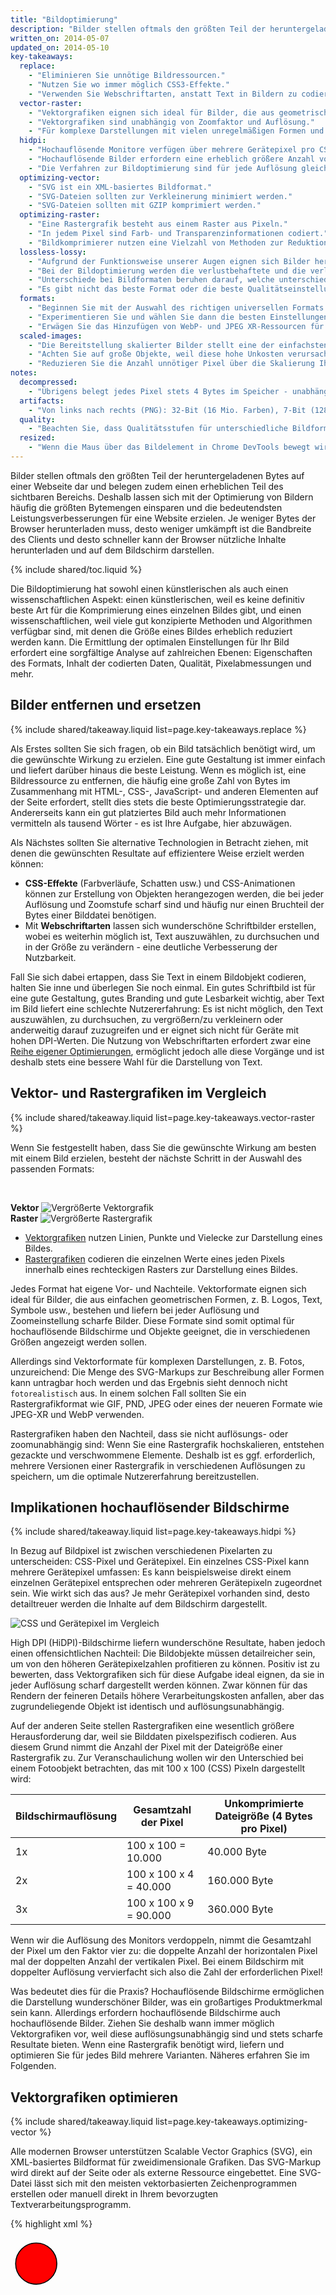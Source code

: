 ```yaml
---
title: "Bildoptimierung"
description: "Bilder stellen oftmals den größten Teil der heruntergeladenen Bytes auf einer Webseite dar und belegen zudem einen erheblichen Teil des sichtbaren Bereichs. Deshalb lassen sich mit der Optimierung von Bildern häufig die größten Bytemengen einsparen und die bedeutendsten Leistungsverbesserungen für eine Website erzielen. Je weniger Bytes der Browser herunterladen muss, desto weniger umkämpft ist die Bandbreite des Clients und desto schneller kann der Browser nützliche Inhalte herunterladen und auf dem Bildschirm darstellen."
written_on: 2014-05-07
updated_on: 2014-05-10
key-takeaways:
  replace:
    - "Eliminieren Sie unnötige Bildressourcen."
    - "Nutzen Sie wo immer möglich CSS3-Effekte."
    - "Verwenden Sie Webschriftarten, anstatt Text in Bildern zu codieren."
  vector-raster:
    - "Vektorgrafiken eignen sich ideal für Bilder, die aus geometrischen Formen bestehen."
    - "Vektorgrafiken sind unabhängig von Zoomfaktor und Auflösung."
    - "Für komplexe Darstellungen mit vielen unregelmäßigen Formen und Details sollten Rastergrafiken verwendet werden."
  hidpi:
    - "Hochauflösende Monitore verfügen über mehrere Gerätepixel pro CSS-Pixel."
    - "Hochauflösende Bilder erfordern eine erheblich größere Anzahl von Pixel und Bytes."
    - "Die Verfahren zur Bildoptimierung sind für jede Auflösung gleich."
  optimizing-vector:
    - "SVG ist ein XML-basiertes Bildformat."
    - "SVG-Dateien sollten zur Verkleinerung minimiert werden."
    - "SVG-Dateien sollten mit GZIP komprimiert werden."
  optimizing-raster:
    - "Eine Rastergrafik besteht aus einem Raster aus Pixeln."
    - "In jedem Pixel sind Farb- und Transparenzinformationen codiert."
    - "Bildkomprimierer nutzen eine Vielzahl von Methoden zur Reduktion der Anzahl der erforderlichen Bits pro Pixel, um die Dateigröße von Bildern zu verkleinern."
  lossless-lossy:
    - "Aufgrund der Funktionsweise unserer Augen eignen sich Bilder hervorragend für die verlustbehaftete Komprimierung."
    - "Bei der Bildoptimierung werden die verlustbehaftete und die verlustfreie Komprimierung gemeinsam angewendet."
    - "Unterschiede bei Bildformaten beruhen darauf, welche unterschiedlichen verlustbehafteten und verlustfreien Algorithmen angewendet und wie sie zur Optimierung der Bilder eingesetzt werden."
    - "Es gibt nicht das beste Format oder die beste Qualitätseinstellung für alle Bilder. Jede Kombination eines bestimmten Komprimierungsprogramms mit spezifischen Bildinhalten führt zu einem einmaligen Ergebnis."
  formats:
    - "Beginnen Sie mit der Auswahl des richtigen universellen Formats: GIF, PNG, JPEG."
    - "Experimentieren Sie und wählen Sie dann die besten Einstellungen für die einzelnen Formate aus: Qualität, Palettengröße usw."
    - "Erwägen Sie das Hinzufügen von WebP- und JPEG XR-Ressourcen für skalierte Bilder auf modernen Clients"
  scaled-images:
    - "Die Bereitstellung skalierter Bilder stellt eine der einfachsten und effektivsten Optimierungsmethoden dar."
    - "Achten Sie auf große Objekte, weil diese hohe Unkosten verursachen."
    - "Reduzieren Sie die Anzahl unnötiger Pixel über die Skalierung Ihrer Bilder auf Darstellungsgröße."
notes:
  decompressed:
    - "Übrigens belegt jedes Pixel stets 4 Bytes im Speicher - unabhängig vom Bildformat, das zur Übertragung der Daten vom Server zum Client verwendet wird, wenn das Bild vom Browser decodiert wird. Das kann bei großen Bildern und Geräten, die über keinen großen Speicher verfügen, z. B. einfachen Mobilgeräten, eine bedeutende Einschränkung darstellen."
  artifacts:
    - "Von links nach rechts (PNG): 32-Bit (16 Mio. Farben), 7-Bit (128 Farben), 5-Bit (32 Farben). Komplexe Darstellungen mit graduellen Farbverläufen (Gradienten, Himmel usw.) erfordern größere Farbpaletten zur Vermeidung von visuellen Artefakten wie dem verpixelten Himmel im 5-Bit-Objekt. Wenn im Bild andererseits nur wenige Farben verwendet werden, dann werden mit einer großen Palette nur wertvolle Bits verschwendet!"
  quality:
    - "Beachten Sie, dass Qualitätsstufen für unterschiedliche Bildformate aufgrund der verschiedenen Algorithmen zur Codierung der Bilder nicht direkt vergleichbar sind: JPEG mit Qualitätsstufe 90 unterscheidet sich erheblich von WebP mit Qualitätsstufe 90. Tatsächlich kann auch eine Qualitätsstufe für dasselbe Bildformat aufgrund der Implementierung des Komprimierungsprogramms zu einem visuell unterschiedlichen Ergebnis führen!"
  resized:
    - "Wenn die Maus über das Bildelement in Chrome DevTools bewegt wird, werden die `originale` und die `dargestellte` Größe des Bildobjekts eingeblendet. Im obigen Beispiel wird das Bild mit 300 x 260 Pixeln heruntergeladen, aber für die Anzeige auf dem Client auf 245 x 212 herunterskaliert."
---
```


<p class="intro">
  Bilder stellen oftmals den größten Teil der heruntergeladenen Bytes auf einer Webseite dar und belegen zudem einen erheblichen Teil des sichtbaren Bereichs. Deshalb lassen sich mit der Optimierung von Bildern häufig die größten Bytemengen einsparen und die bedeutendsten Leistungsverbesserungen für eine Website erzielen. Je weniger Bytes der Browser herunterladen muss, desto weniger umkämpft ist die Bandbreite des Clients und desto schneller kann der Browser nützliche Inhalte herunterladen und auf dem Bildschirm darstellen.
</p>


{% include shared/toc.liquid %}

Die Bildoptimierung hat sowohl einen künstlerischen als auch einen wissenschaftlichen Aspekt: einen künstlerischen, weil es keine definitiv beste Art für die Komprimierung eines einzelnen Bildes gibt, und einen wissenschaftlichen, weil viele gut konzipierte Methoden und Algorithmen verfügbar sind, mit denen die Größe eines Bildes erheblich reduziert werden kann. Die Ermittlung der optimalen Einstellungen für Ihr Bild erfordert eine sorgfältige Analyse auf zahlreichen Ebenen: Eigenschaften des Formats, Inhalt der codierten Daten, Qualität, Pixelabmessungen und mehr.

## Bilder entfernen und ersetzen

{% include shared/takeaway.liquid list=page.key-takeaways.replace %}

Als Erstes sollten Sie sich fragen, ob ein Bild tatsächlich benötigt wird, um die gewünschte Wirkung zu erzielen. Eine gute Gestaltung ist immer einfach und liefert darüber hinaus die beste Leistung. Wenn es möglich ist, eine Bildressource zu entfernen, die häufig eine große Zahl von Bytes im Zusammenhang mit HTML-, CSS-, JavaScript- und anderen Elementen auf der Seite erfordert, stellt dies stets die beste Optimierungsstrategie dar. Andererseits kann ein gut platziertes Bild auch mehr Informationen vermitteln als tausend Wörter - es ist Ihre Aufgabe, hier abzuwägen.

Als Nächstes sollten Sie alternative Technologien in Betracht ziehen, mit denen die gewünschten Resultate auf effizientere Weise erzielt werden können:

* **CSS-Effekte** (Farbverläufe, Schatten usw.) und CSS-Animationen können zur Erstellung von Objekten herangezogen werden, die bei jeder Auflösung und Zoomstufe scharf sind und häufig nur einen Bruchteil der Bytes einer Bilddatei benötigen.
* Mit **Webschriftarten** lassen sich wunderschöne Schriftbilder erstellen, wobei es weiterhin möglich ist, Text auszuwählen, zu durchsuchen und in der Größe zu verändern - eine deutliche Verbesserung der Nutzbarkeit.

Fall Sie sich dabei ertappen, dass Sie Text in einem Bildobjekt codieren, halten Sie inne und überlegen Sie noch einmal. Ein gutes Schriftbild ist für eine gute Gestaltung, gutes Branding und gute Lesbarkeit wichtig, aber Text im Bild liefert eine schlechte Nutzererfahrung: Es ist nicht möglich, den Text auszuwählen, zu durchsuchen, zu vergrößern/zu verkleinern oder anderweitig darauf zuzugreifen und er eignet sich nicht für Geräte mit hohen DPI-Werten. Die Nutzung von Webschriftarten erfordert zwar eine [Reihe eigener Optimierungen](https://www.igvita.com/2014/01/31/optimizing-web-font-rendering-performance/), ermöglicht jedoch alle diese Vorgänge und ist deshalb stets eine bessere Wahl für die Darstellung von Text.


## Vektor- und Rastergrafiken im Vergleich

{% include shared/takeaway.liquid list=page.key-takeaways.vector-raster %}

Wenn Sie festgestellt haben, dass Sie die gewünschte Wirkung am besten mit einem Bild erzielen, besteht der nächste Schritt in der Auswahl des passenden Formats:

&nbsp;

<div class="mdl-grid">
  <div class="mdl-cell mdl-cell--6--col">
    <b>Vektor</b>
    <img class="center" src="images/vector-zoom.png" alt="Vergrößerte Vektorgrafik">
  </div>

  <div class="mdl-cell mdl-cell--6--col">
    <b>Raster</b>
    <img src="images/raster-zoom.png" alt="Vergrößerte Rastergrafik">
  </div>
</div>

* [Vektorgrafiken](http://de.wikipedia.org/wiki/Vektorgrafik) nutzen Linien, Punkte und Vielecke zur Darstellung eines Bildes.
* [Rastergrafiken](http://de.wikipedia.org/wiki/Rastergrafik) codieren die einzelnen Werte eines jeden Pixels innerhalb eines rechteckigen Rasters zur Darstellung eines Bildes.

Jedes Format hat eigene Vor- und Nachteile. Vektorformate eignen sich ideal für Bilder, die aus einfachen geometrischen Formen, z. B. Logos, Text, Symbole usw., bestehen und liefern bei jeder Auflösung und Zoomeinstellung scharfe Bilder. Diese Formate sind somit optimal für hochauflösende Bildschirme und Objekte geeignet, die in verschiedenen Größen angezeigt werden sollen.

Allerdings sind Vektorformate für komplexen Darstellungen, z. B. Fotos, unzureichend: Die Menge des SVG-Markups zur Beschreibung aller Formen kann untragbar hoch werden und das Ergebnis sieht dennoch nicht `fotorealistisch` aus. In einem solchen Fall sollten Sie ein Rastergrafikformat wie GIF, PND, JPEG oder eines der neueren Formate wie JPEG-XR und WebP verwenden.

Rastergrafiken haben den Nachteil, dass sie nicht auflösungs- oder zoomunabhängig sind: Wenn Sie eine Rastergrafik hochskalieren, entstehen gezackte und verschwommene Elemente. Deshalb ist es ggf. erforderlich, mehrere Versionen einer Rastergrafik in verschiedenen Auflösungen zu speichern, um die optimale Nutzererfahrung bereitzustellen.


## Implikationen hochauflösender Bildschirme

{% include shared/takeaway.liquid list=page.key-takeaways.hidpi %}

In Bezug auf Bildpixel ist zwischen verschiedenen Pixelarten zu unterscheiden: CSS-Pixel und Gerätepixel. Ein einzelnes CSS-Pixel kann mehrere Gerätepixel umfassen: Es kann beispielsweise direkt einem einzelnen Gerätepixel entsprechen oder mehreren Gerätepixeln zugeordnet sein. Wie wirkt sich das aus? Je mehr Gerätepixel vorhanden sind, desto detailtreuer werden die Inhalte auf dem Bildschirm dargestellt.

<img src="images/css-vs-device-pixels.png" class="center" alt="CSS und Gerätepixel im Vergleich">

High DPI (HiDPI)-Bildschirme liefern wunderschöne Resultate, haben jedoch einen offensichtlichen Nachteil: Die Bildobjekte müssen detailreicher sein, um von den höheren Gerätepixelzahlen profitieren zu können. Positiv ist zu bewerten, dass Vektorgrafiken sich für diese Aufgabe ideal eignen, da sie in jeder Auflösung scharf dargestellt werden können. Zwar können für das Rendern der feineren Details höhere Verarbeitungskosten anfallen, aber das zugrundeliegende Objekt ist identisch und auflösungsunabhängig.

Auf der anderen Seite stellen Rastergrafiken eine wesentlich größere Herausforderung dar, weil sie Bilddaten pixelspezifisch codieren. Aus diesem Grund nimmt die Anzahl der Pixel mit der Dateigröße einer Rastergrafik zu. Zur Veranschaulichung wollen wir den Unterschied bei einem Fotoobjekt betrachten, das mit 100 x 100 (CSS) Pixeln dargestellt wird:

<table class="mdl-data-table mdl-js-data-table">
<thead>
  <tr>
    <th>Bildschirmauflösung</th>
    <th>Gesamtzahl der Pixel</th>
    <th>Unkomprimierte Dateigröße (4 Bytes pro Pixel)</th>
  </tr>
</thead>
<tbody>
<tr>
  <td data-th="Auflösung">1x</td>
  <td data-th="Gesamtzahl der Pixel">100 x 100 = 10.000</td>
  <td data-th="Dateigröße">40.000 Byte</td>
</tr>
<tr>
  <td data-th="Auflösung">2x</td>
  <td data-th="Gesamtzahl der Pixel">100 x 100 x 4 = 40.000</td>
  <td data-th="Dateigröße">160.000 Byte</td>
</tr>
<tr>
  <td data-th="Auflösung">3x</td>
  <td data-th="Gesamtzahl der Pixel">100 x 100 x 9 = 90.000</td>
  <td data-th="Dateigröße">360.000 Byte</td>
</tr>
</tbody>
</table>

Wenn wir die Auflösung des Monitors verdoppeln, nimmt die Gesamtzahl der Pixel um den Faktor vier zu: die doppelte Anzahl der horizontalen Pixel mal der doppelten Anzahl der vertikalen Pixel. Bei einem Bildschirm mit doppelter Auflösung vervierfacht sich also die Zahl der erforderlichen Pixel!

Was bedeutet dies für die Praxis? Hochauflösende Bildschirme ermöglichen die Darstellung wunderschöner Bilder, was ein großartiges Produktmerkmal sein kann. Allerdings erfordern hochauflösende Bildschirme auch hochauflösende Bilder. Ziehen Sie deshalb wann immer möglich Vektorgrafiken vor, weil diese auflösungsunabhängig sind und stets scharfe Resultate bieten. Wenn eine Rastergrafik benötigt wird, liefern und optimieren Sie für jedes Bild mehrere Varianten. Näheres erfahren Sie im Folgenden.


## Vektorgrafiken optimieren

{% include shared/takeaway.liquid list=page.key-takeaways.optimizing-vector %}

Alle modernen Browser unterstützen Scalable Vector Graphics (SVG), ein XML-basiertes Bildformat für zweidimensionale Grafiken. Das SVG-Markup wird direkt auf der Seite oder als externe Ressource eingebettet. Eine SVG-Datei lässt sich mit den meisten vektorbasierten Zeichenprogrammen erstellen oder manuell direkt in Ihrem bevorzugten Textverarbeitungsprogramm.

{% highlight xml %}
<?xml version="1.0" encoding="utf-8"?>
<!-- Generator: Adobe Illustrator 17.1.0, SVG Export Plug-In . SVG Version: 6.00 Build 0)  -->
<svg version="1.2" baseProfile="tiny" id="Layer_1" xmlns="http://www.w3.org/2000/svg" xmlns:xlink="http://www.w3.org/1999/xlink"
   x="0px" y="0px" viewBox="0 0 612 792" xml:space="preserve">
<g id="XMLID_1_">
  <g>
    <circle fill="red" stroke="black" stroke-width="2" stroke-miterlimit="10" cx="50" cy="50" r="40"/>
  </g>
</g>
</svg>
{% endhighlight %}

Im obigen Beispiel wird eine einfache Kreisform mit einem schwarzen Umriss und einem roten Hintergrund dargestellt. Es wurde aus Adobe Illustrator exportiert. Wie Sie sich vorstellen können, enthält es einem Menge Metadaten wie Schichtinformationen, Kommentare und XML-Namensräume, die für das Rendern des Objekts im Browser oftmals unnötig sind. Deshalb empfiehlt es sich immer, SVG-Dateien mithilfe eines Tools wie [SVGO](https://github.com/svg/svgo) zu minimieren.

In unserem Fall reduziert SVGO die Größe der obigen von Illustrator erzeugten SVG-Datei um 58 % von 470 auf 199 Byte. Weil es sich bei SVG um ein XML-basiertes Format handelt, können wir mithilfe der GZIP-Komprimierung die Übertragungsgröße weiter verringern. Achten Sie darauf, dass Ihr Server für die Komprimierung von SVG-Objekten konfiguriert ist!


## Rastergrafiken optimieren

{% include shared/takeaway.liquid list=page.key-takeaways.optimizing-raster %}

Bei einer Rastergrafik handelt es sich einfach um ein zweidimensionales Raster aus einzelnen `Pixeln`. So besteht eine Pixelgrafik mit 100 x 100 Pixeln beispielsweise aus einer Abfolge von 10.000 Pixeln. In jedem Pixel sind wiederum die `[RGBA](http://en.wikipedia.org/wiki/RGBA_color_space)`-Werte gespeichert: roter Kanal (R), grüner Kanal (G), blauer Kanal (B) und der Alpha- oder Transparenzkanal (A).

Intern ordnet der Browser jedem Kanal 256 Werte (Schattierungen) zu, was umgerechnet 8 Bits pro Kanal (2 ^ 8 = 256) und 4 Bytes pro Pixel entspricht (4 Kanäle x 8 Bits = 32 Bits = 4 Bytes). Wenn wir die Abmessungen des Rasters kennen, können wir folglich die Dateigröße einfach berechnen:

* Eine Grafik mit 100 x 100 Pixeln besteht aus 10.000 Pixeln.
* 10.000 Pixel x 4 Bytes = 40.000 Bytes
* 40.000 Bytes / 1024 = 39 KB

^

{% include shared/remember.liquid title="Note" list=page.notes.decompressed %}

<table class="mdl-data-table mdl-js-data-table">
<thead>
  <tr>
    <th>Abmessungen</th>
    <th>Pixel</th>
    <th>Dateigröße</th>
  </tr>
</thead>
<tbody>
<tr>
  <td data-th="Abmessungen">100 x 100</td>
  <td data-th="Pixel">10.000</td>
  <td data-th="Dateigröße">39 KB</td>
</tr>
<tr>
  <td data-th="Abmessungen">200 x 200</td>
  <td data-th="Pixel">40.000</td>
  <td data-th="Dateigröße">156 KB</td>
</tr>
<tr>
  <td data-th="Abmessungen">300 x 300</td>
  <td data-th="Pixel">90.000</td>
  <td data-th="Dateigröße">351 KB</td>
</tr>
<tr>
  <td data-th="Abmessungen">500 x 500</td>
  <td data-th="Pixel">250.000</td>
  <td data-th="Dateigröße">977 KB</td>
</tr>
<tr>
  <td data-th="Abmessungen">800 x 800</td>
  <td data-th="Pixel">640.000</td>
  <td data-th="Dateigröße">2500 KB</td>
</tr>
</tbody>
</table>

39 KB für ein Bild mit 100 x 100 Pixeln mögen nicht sehr beeindruckend erscheinen, allerdings explodiert die Dateigröße bei größeren Bildern schnell und führt dazu, dass Bildobjekte langsam und der Download teuer werden. Glücklicherweise haben wir jedoch bisher das unkomprimierte Bildformat beschrieben. Was könnten wir tun, um die Größe der Bilddateien zu verringern?

Eine einfache Strategie bestünde darin, die `Bittiefe` des Bildes von 8 Bits pro Kanal auf eine kleinere Farbpalette zu reduzieren: 8 Bits pro Kanal entsprechen 256 Werten pro Kanal und 16.777.216 (2563) Farben insgesamt. Was würde sich ändern, wenn wir die Palette auf 256 Farben reduzierten? Wir würden dann nur insgesamt 8 Bits für die RGB-Kanäle benötigen und sofort zwei Bytes pro Pixel einsparen, d. h. wir würden im Vergleich zu den ursprünglichen 4 Bytes pro Pixel durch die Komprimierung die Größe um 50 % reduzieren!

<img src="images/artifacts.png" class="center" alt="Komprimierungsartefakte">

{% include shared/remember.liquid title="Note" list=page.notes.artifacts %}

Nachdem wir die in einzelnen Pixeln gespeicherten Daten jetzt optimiert haben, können wir uns als Nächstes auch mit den angrenzenden Pixeln befassen. Dabei stellt sich heraus, dass viele Bilder, insbesondere Fotos, zahlreiche angrenzende Pixel mit ähnlichen Farben aufweisen, z. B. den Himmel, sich wiederholende Texturen und so weiter. Diese Informationen können wir nutzen, indem wir das Komprimierungsprogramm anweisen, die `[Deltacodierung](http://en.wikipedia.org/wiki/Delta_encoding)` anzuwenden, bei der anstelle der Speicherung der einzelnen Werte für jedes Pixel der Unterschied zwischen angrenzenden Pixeln gespeichert wird.  Wenn die benachbarten Pixel identisch sind, beträgt der Deltawert null und es muss nur ein einzelnes Bit gespeichert werden! Doch warum sollten wir uns damit zufrieden geben...

Das menschliche Auge nimmt die verschiedenen Farben mit unterschiedlicher Empfindlichkeit wahr. Wir können die Farbcodierung optimieren, indem wir die Palette für diese Farben reduzieren oder vergrößern, um diesem Umstand zu entsprechen.
`Benachbarte` Pixel bilden ein zweidimensonales Raster, d. h., jedes Pixel hat mehrere Nachbarn. Aufgrund dieser Tatsache können wir die Deltacodierung weiter verbessern.
Statt uns nur mit den unmittelbaren Nachbarn der einzelnen Pixel zu befassen, können wir größere Blöcke aus angrenzenden Pixeln unterschiedlich codieren. Und so fort...

Wie Sie schon gemerkt haben, wird die Bildoptimierung schnell ziemlich kompliziert - oder interessant, je nach Sichtweise. Es ist ein Feld, in dem auf akademischer und kommerzieller Ebene aktiv geforscht wird. Bilder umfassen eine Menge Bytes und die Entwicklung besserer Bildkomprimierungsmethoden hat großes Potenzial! Wenn Sie mehr erfahren möchten, besuchen Sie die [Wikipedia-Seite](http://en.wikipedia.org/wiki/Image_compression) oder lesen Sie das praktische Beispiel im [White Paper über WebP-Komprimierungsmethoden](https://developers.google.com/speed/webp/docs/compression).

Das klingt ja wieder alles ganz gut, ist aber sehr theoretisch. Wie kann uns dieses Wissen nützen, die Bilder auf unseren Seiten zu optimieren? Wir sind ja definitiv nicht in der Lage, neue Komprimierungstechniken zu erfinden, aber es ist wichtig, die Problemstellung zu verstehen: RGBA-Pixel, Bittiefe und verschiedene Optimierungsmethoden. Diese Konzepte müssen unbedingt verstanden und verinnerlicht werden, bevor wir uns mit den diversen Rastergrafikformaten befassen.


## Verlustfreie und verlustbehaftete Komprimierung im Vergleich

{% include shared/takeaway.liquid list=page.key-takeaways.lossless-lossy %}

Bei bestimmten Datentypen wie dem Quellcode einer Seite oder ausführbaren Dateien ist es wichtig, dass das Komprimierungsprogramm die ursprünglichen Informationen nicht verändert oder entfernt. Ein einziges fehlendes oder falsches Datenbit kann die Bedeutung des Dateiinhalts komplett ändern oder, schlimmer noch, die ganze Datei unbrauchbar machen. Bei anderen Datentypen wie Bildern sowie Audio- und Videodateien kann es absolut akzeptabel sein, eine `näherungsweise` Darstellung der ursprünglichen Daten zu liefern.

Aufgrund der Funktionsweise des Auges ist es häufig möglich, einige Informationen über die einzelnen Pixel zu verwerfen, um die Dateigröße eines Bildes zu reduzieren. So besitzen unsere Augen beispielsweise eine unterschiedliche Sensitivität für verschiedene Farben, d. h., wir können manche Farben mit weniger Bits codieren. Aus obigen Gründen besteht ein typischer Bildoptimierungsprozess aus zwei grundsätzlichen Arbeitsschritten:

1. Das Bild wird mit einem `[verlustbehafteten](http://en.wikipedia.org/wiki/Lossy_compression)` Filter verarbeitet, der einige Pixeldaten entfernt.
1. Das Bild wird mit einem `[verlustfreien](http://en.wikipedia.org/wiki/Lossy_compression)` Filter verarbeitet, der die Pixeldaten komprimiert.

**Der erste Schritt ist optional und der genaue Algorithmus hängt vom jeweiligen Bildformat ab, aber es ist wichtig, sich im Klaren darüber zu sein, dass ein Bild einer verlustbehafteten Komprimierung unterzogen werden kann, um die Größe zu verringern.** Der Unterschied zwischen den verschiedenen Bildformaten wie GIF, PNG, JPEG und anderen besteht in der Kombination der jeweiligen Algorithmen, die bei Anwendung der verlustbehafteten und verlustfreien Arbeitsschritte verwendet bzw. weggelassen werden.

Welches ist nun die `optimale` Konfiguration bezüglich der verlustbehafteten und verlustfreien Optimierung? Die Antwort hängt von den Bildinhalten und Ihren eigenen Kriterien, z. B. bezüglich des Kompromisses zwischen Dateigröße und den durch die verlustbehaftete Komprimierung eingeführten Artefakten, ab. In manchen Fällen soll die verlustbehaftete Komprimierung weggelassen werden, um komplizierte Details mit absoluter Wiedergabetreue zu übermitteln, und in anderen Fällen ist es möglich, die Dateigröße des Bildobjekts über eine aggressive verlustbehaftete Optimierung zu reduzieren. Dabei ist es Ihre Aufgabe, dies im jeweiligen Kontext selbst zu beurteilen - es gibt keine universelle Einstellung.

<img src="images/save-for-web.png" class="center" alt="Für das Web speichern">

Bei Verwendung eines verlustbehafteten Formats wie JPEG steht im Komprimierungsprogramm im Regelfall eine anpassbare `Qualitätseinstellung` zur Verfügung, z. B. in Form eines Schiebereglers der Funktion `Save for Web` (Für das Web speichern) in Adobe Photoshop. Dabei handelt es sich typischerweise um eine Zahl von 1 bis 100, mit der die interne Funktionalität der jeweiligen Zusammenstellung von verlustbehafteten und verlustfreien Algorithmen gesteuert wird. Experimentieren Sie mit verschiedenen Qualitätseinstellungen für Ihre Bilder und schrecken Sie nicht davor zurück, die Qualität herabzusetzen: Die visuellen Resultate sind oftmals sehr gut und die Verringerung der Dateigröße kann erheblich sein.

{% include shared/remember.liquid title="Note" list=page.notes.quality %}


## Das richtige Bildformat auswählen

{% include shared/takeaway.liquid list=page.key-takeaways.formats %}

Neben unterschiedlichen verlustbehafteten und verlustfreien Komprimierungsalgorithmen unterstützen die verschiedenen Bildformate Funktionsmerkmale wie Animations- und Transparenz- (Alpha) Kanäle. Die Wahl des `richtigen Formats` für ein Bild ist folglich immer ein Kompromiss zwischen gewünschten visuellen Ergebnissen und funktionellen Anforderungen.


<table class="mdl-data-table mdl-js-data-table">
<thead>
  <tr>
    <th>Format</th>
    <th>Transparenz</th>
    <th>Animation</th>
    <th>Browser</th>
  </tr>
</thead>
<tbody>
<tr>
  <td data-th="Format"><a href="http://de.wikipedia.org/wiki/Graphics_Interchange_Format">GIF</a></td>
  <td data-th="Transparenz">Ja</td>
  <td data-th="Animation">Ja</td>
  <td data-th="Browser">Alle</td>
</tr>
<tr>
  <td data-th="Format"><a href="http://de.wikipedia.org/wiki/Portable_Network_Graphics">PNG</a></td>
  <td data-th="Transparenz">Ja</td>
  <td data-th="Animation">Nein</td>
  <td data-th="Browser">Alle</td>
</tr>
<tr>
  <td data-th="Format"><a href="http://de.wikipedia.org/wiki/JPEG">JPEG</a></td>
  <td data-th="Transparenz">Nein</td>
  <td data-th="Animation">Nein</td>
  <td data-th="Browser">Alle</td>
</tr>
<tr>
  <td data-th="Format"><a href="http://de.wikipedia.org/wiki/JPEG_XR">JPEG XR</a></td>
  <td data-th="Transparenz">Ja</td>
  <td data-th="Animation">Ja</td>
  <td data-th="Browser">IE</td>
</tr>
<tr>
  <td data-th="Format"><a href="http://de.wikipedia.org/wiki/WebP">WebP</a></td>
  <td data-th="Transparenz">Ja</td>
  <td data-th="Animation">Ja</td>
  <td data-th="Browser">Chrome, Opera, Android</td>
</tr>
</tbody>
</table>

Es gibt drei universell unterstützte Bildformate: GIF, PNG und JPEG. Neben diesen Formaten unterstützen manche Browser auch neuere Formate wie WebP und JPEG XR, die eine insgesamt bessere Komprimierung und weitere Funktionen bieten. Welches Format sollten Sie also verwenden?

<img src="images/format-tree.png" class="center" alt="Für das Web speichern">

1. **Benötigen Sie Animation? Wenn ja, ist GIF die einzige universelle Option.**
  * Bei GIF ist die Farbpalette auf maximal 256 Farben begrenzt, was für die meisten Bilder unzureichend ist. Außerdem bietet PNG-8 eine bessere Komprimierung für Bilder mit einer kleinen Farbpalette. Das bedeutet, dass GIF nur dann das richtige Format ist, wenn eine Animation benötigt wird.
1. **Müssen feine Details mit höchster Auflösung beibehalten werden? Verwenden Sie PNG.**
  * PNG wendet über die Wahl der Farbpalettengröße hinaus keine verlustbehafteten Komprimierungsalgorithmen an. Deshalb erzeugt es die hochwertigsten Bilder, allerdings auf Kosten erheblich größerer Dateien als andere Formate. Setzen Sie es mit Bedacht ein.
  * Wenn das Bildobjekt Elemente aus geometrischen Formen enthält, erwägen Sie die Konvertierung in ein Vektorformat wie SVG!
  * Enthält das Bildobjekt jedoch Text, halten Sie inne und überlegen Sie noch einmal. Text in Bildern kann nicht ausgewählt, durchsucht oder vergrößert bzw. verkleinert werden. Wenn Sie z. B. für das Branding oder aus anderen Gründen eine kundenspezifische Darstellung benötigen, verwenden Sie stattdessen eine Webschriftart.
1. **Optimieren Sie ein Foto, einen Screenshot oder ein ähnliches Bildobjekt? Verwenden Sie JPEG.**
  * JPEG nutzt eine Kombination aus verlustbehafteter und verlustfreier Optimierung, um die Dateigröße des Bildobjekts zu verringern. Probieren Sie mehrere JPEG-Qualitätsstufen aus, um den besten Kompromiss aus Qualität und Dateigröße für Ihr Objekt zu ermitteln.

Nachdem Sie schließlich das optimale Bildformat und die entsprechenden Einstellungen für Ihre Objekte bestimmt haben, erwägen Sie, eine zusätzliche Variante im WebP- und JPEG XR-Format hinzuzufügen. Diese beiden Formate sind neu und werden bedauerlicherweise nicht bzw. noch nicht von allen Browsern universell unterstützt, sie können aber erhebliche Einsparungen für neuere Clients mit sich bringen. So bewirkt WebP im Durchschnitt eine [Verringerung der Dateigröße um 30 %](https://developers.google.com/speed/webp/docs/webp_study) gegenüber einem vergleichbaren JPEG-Bild.

Da weder WebP noch JPEG XR universell unterstützt werden, ist es erforderlich, Ihrer Anwendung oder Ihren Servern zusätzliche Logik hinzuzufügen, um die jeweilige Ressource bereitzustellen:

* Einige CDNs bieten Bildoptimierung als Dienstleistung an, einschließlich der Lieferung im JPEG XR- und WebP-Format.
* Einige Open-Source-Tools, z. B. PageSpeed for Apache oder Nginx, automatisieren die Optimierung, Konvertierung und Bereitstellung entsprechender Objekte.
* Sie können zusätzliche Anwendungslogik für folgende Zwecke hinzufügen: Erkennung des Clients, Überprüfung der unterstützten Formate und Bereitstellung des besten verfügbaren Bildformats.

Wenn Sie schließlich eine Webansicht zur Darstellung von Inhalten in Ihrer nativen Anwendung nutzen, besitzen Sie die volle Kontrolle über den Client und können ausschließlich WebP verwenden! Facebook, Google+ und viele andere Portale nutzen WebP zur Bereitstellung aller ihrer Bilder innerhalb ihrer Anwendungen - die Einsparungen sind es mit Sicherheit wert. Weitere Informationen über WebP finden Sie in der Präsentation [WebP: Deploying Faster, Smaller, and More Beautiful Images](https://www.youtube.com/watch?v=pS8udLMOOaE) von Google I/O 2013.


## Tools und Einstellung von Parametern

Es gibt kein perfektes Bildformat oder Tool und keine ideale Zusammenstellung von Optimierungsparametern, die auf alle Bilder anwendbar sind. Für optimale Ergebnisse sind das Format und die Einstellungen je nach Inhalt des Bildes sowie dessen visuellen und anderen technischen Anforderungen auszuwählen.

<table class="mdl-data-table mdl-js-data-table">
<thead>
  <tr>
    <th>Tool</th>
    <th>Beschreibung</th>
  </tr>
</thead>
<tbody>
<tr>
  <td data-th="Tool"><a href="http://www.lcdf.org/gifsicle/">Gifsicle</a></td>
  <td data-th="Beschreibung">GIF-Bilder erstellen und optimieren</td>
</tr>
<tr>
  <td data-th="Tool"><a href="http://jpegclub.org/jpegtran/">Jpegtran</a></td>
  <td data-th="Beschreibung">JPEG-Bilder optimieren</td>
</tr>
<tr>
  <td data-th="Tool"><a href="http://optipng.sourceforge.net/">Optipng</a></td>
  <td data-th="Beschreibung">Verlustfreie PNG-Optimierung</td>
</tr>
<tr>
  <td data-th="Tool"><a href="http://pngquant.org/">Pngquant</a></td>
  <td data-th="Beschreibung">Verlustbehaftete PNG-Optimierung</td>
</tr>
</tbody>
</table>


Schrecken Sie nicht davor zurück, mit den Parametern der einzelnen Komprimierungsprogramme zu experimentieren. Setzen Sie die Qualität herab, sehen Sie sich das Resultat an, passen Sie die Einstellungen an und wiederholen Sie dann den Vorgang. Wenn Sie eine Reihe guter Einstellungen gefunden haben, können Sie diese auf ähnliche Bilder auf Ihrer Website anwenden. Gehen Sie jedoch nicht davon aus, dass alle Bilder mit denselben Einstellungen komprimiert werden sollten.


## Skalierte Bildobjekte bereitstellen

{% include shared/takeaway.liquid list=page.key-takeaways.scaled-images %}

Bei der Bildoptimierung kommt es letzten Endes auf zwei Kriterien an: die Optimierung der Bytezahl zur Codierung der einzelnen Bildpixel und die Optimierung der Gesamtzahl an Pixeln. Die Dateigröße eines Bildes setzt sich aus der Gesamtzahl der Pixel mal der Anzahl der Bytes zur Codierung der einzelnen Pixel zusammen. Nicht mehr und nicht weniger.

Aus diesem Grund besteht eine der einfachsten und effektivsten Bildoptimierungsmethoden darin, nicht mehr Pixel, als für die Darstellung des Objekts mit der gewünschten Größe im Browser nötig sind, zu übertragen. Klingt doch eigentlich ganz einfach, oder? Leider trifft dies bei den meisten Seiten auf viele der Bildobjekte nicht zu. Typischerweise werden größere Objekte übertragen, die der Browser dann umskalieren - benötigt zusätzliche CPU-Ressourcen - und mit einer geringeren Auflösung darstellen soll.

<img src="images/resized-image.png" class="center" alt="Bild mit geänderter Größe">

{% include shared/remember.liquid title="Note" list=page.notes.resized %}

Die Übertragung unnötiger Pixel, die der Browser unseretwegen umskalieren muss, stellt eine verpasste Chance dar, die Gesamtzahl der Bytes zu reduzieren und zu optimieren, die für das Rendern der Seite erforderlich sind. Beachten Sie außerdem, dass bei einer Verkleinerung nicht nur die Pixelzahl des Bildes verringert wird, sondern dass dabei auch die ursprüngliche Bildgröße herabgesetzt wird.

<table class="mdl-data-table mdl-js-data-table">
<thead>
  <tr>
    <th>Ursprüngliche Größe</th>
    <th>Angezeigte Größe</th>
    <th>Unnötige Pixel</th>
  </tr>
</thead>
<tbody>
<tr>
  <td data-th="Ursprünglich">110 x 110</td>
  <td data-th="Anzeige">100 x 100</td>
  <td data-th="Unnötig">110 x 110 - 100 x 100 = 2100</td>
</tr>
<tr>
  <td data-th="Ursprünglich">410 x 410</td>
  <td data-th="Anzeige">400 x 400</td>
  <td data-th="Unnötig">410 x 410 - 400 x 400 = 8100</td>
</tr>
<tr>
  <td data-th="Ursprünglich">810 x 810</td>
  <td data-th="Anzeige">800 x 800</td>
  <td data-th="Unnötig">810 x 810 - 800 x 800 = 16100</td>
</tr>
</tbody>
</table>

Beachten Sie, dass in allen drei Fällen die angezeigte Größe `lediglich um 10 Pixel kleiner` als die ursprüngliche Größe des Bildes ausfällt. Allerdings ist die Zahl der zusätzlichen Pixel, die zu codieren und zu übertragen sind, umso höher, je größer das ursprüngliche Bild ist! Deshalb können Sie zwar nicht sicherstellen, dass jedes einzelne Objekt mit der exakten Darstellungsgröße übermittelt wird, **sie sollten jedoch dafür sorgen, dass die Anzahl der unnötigen Pixel minimal ist und dass insbesondere große Objekte so genau wie möglich in Darstellungsgröße geliefert werden.**

## Checkliste zur Bildoptimierung

Die Bildoptimierung hat sowohl einen künstlerischen als auch einen wissenschaftlichen Aspekt: einen künstlerischen, weil es keine definitiv beste Art für die Komprimierung eines einzelnen Bildes gibt, und einen wissenschaftlichen, weil gut konzipierte Methoden und Algorithmen verfügbar sind, mit denen die Größe eines Bildes erheblich reduziert werden kann.

Einige Tipps und Methoden für die Optimierung Ihrer Bilder:

* **Vektorformate bevorzugen:** Vektorgrafiken sind unabhängig von Auflösung und Größe und eignen sich deshalb ideal für die heutigen Gegebenheiten mit vielen Geräten und hoher Auflösung.
* **SVG-Objekte minimieren und komprimieren:** Das XML-Markup, das von den meisten Zeichenprogrammen erzeugt wird, enthält häufig unnötige Metadaten, die entfernt werden können. Achten Sie darauf, dass Ihre Server für die Anwendung der GZIP-Komprimierung auf SVG-Objekte konfiguriert sind.
* **Das beste Rastergrafikformat auswählen:** Ermitteln Sie Ihre funktionalen Anforderungen und wählen Sie dasjenige Format aus, das sich für das jeweilige Objekt eignet.
* **Mit den Qualitätseinstellungen für Rasterformate experimentieren:** Schrecken Sie nicht davor zurück, die `Qualitätseinstellungen` herabzusetzen. Die Resultate sind häufig sehr gut und die Einsparungen an Bytes signifikant.
* **Unnötige Metadaten von Bildern entfernen:** Viele Rastergrafiken enthalten unnötige Metadaten zum Objekt: geografische Informationen, Kamerainformationen und so weiter. Entfernen Sie diese Daten mit geeigneten Tools.
* **Skalierte Bilder bereitstellen:** Ändern Sie die Größe der Bilder auf dem Server und stellen Sie sicher, dass die angezeigte Größe so weit wie möglich der ursprünglichen Größe des jeweiligen Bildes entspricht. Achten Sie insbesondere auf große Bilder, da diese bei einer Größenänderung die meisten unnötigen Daten beinhalten!
* **Automatisieren, automatisieren, automatisieren:** Investieren Sie in automatisierte Tools und Infrastruktur, mit denen sichergestellt wird, dass alle Ihre Bildobjekte stets optimiert sind.




